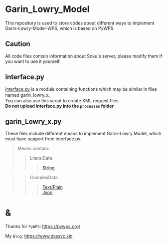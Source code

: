 Garin_Lowry_Model
==
This repository is used to store codes about different ways to implement Garin-Lowry-Model-WPS, which is based on PyWPS. 

## Caution
All code files contain information about Soku's server, please modify them if you want to use it yourself.

## interface.py
[interface.py](https://github.com/Dsssyc/Garin_Lowry_Model/blob/master/interface.py) is a module containing functions which may be similar in files named garin_lowry_x。<br>
You can also use this script to create XML request files.<br>
<b>Do not upload interface.py into the `processes` folder</b><br>

## garin_Lowry_x.py
These files include different means to implement Garin-Lowry Model, which must have support from interface.py.<br>
>Means contain:
>>LiteralData
>>>[String](https://github.com/Dsssyc/Garin_Lowry_Model/blob/master/garin_lowry_literal.py)

>>ComplexData
>>>[Text/Plain](https://github.com/Dsssyc/Garin_Lowry_Model/blob/master/garin_lowry_text.py)<br>
>>>[Json](https://github.com/Dsssyc/Garin_Lowry_Model/blob/master/garin_lowry_json.py)
            
&
==
Thanks for `PyWPS`: https://pywps.org/<br>


My `Blog`: https://www.dsssyc.xin
